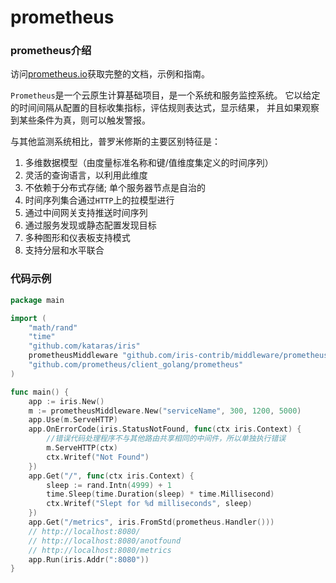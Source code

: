 # prometheus

### prometheus介绍

访问[prometheus.io](prometheus.io)获取完整的文档，示例和指南。

`Prometheus`是一个云原生计算基础项目，是一个系统和服务监控系统。 它以给定的时间间隔从配置的目标收集指标，评估规则表达式，显示结果，
并且如果观察到某些条件为真，则可以触发警报。

与其他监测系统相比，普罗米修斯的主要区别特征是：
1. 多维数据模型（由度量标准名称和键/值维度集定义的时间序列）
2. 灵活的查询语言，以利用此维度
3. 不依赖于分布式存储; 单个服务器节点是自治的
4. 时间序列集合通过`HTTP`上的拉模型进行
5. 通过中间网关支持推送时间序列
6. 通过服务发现或静态配置发现目标
7. 多种图形和仪表板支持模式
8. 支持分层和水平联合

### 代码示例

```go
package main

import (
	"math/rand"
	"time"
	"github.com/kataras/iris"
	prometheusMiddleware "github.com/iris-contrib/middleware/prometheus"
	"github.com/prometheus/client_golang/prometheus"
)

func main() {
	app := iris.New()
	m := prometheusMiddleware.New("serviceName", 300, 1200, 5000)
	app.Use(m.ServeHTTP)
	app.OnErrorCode(iris.StatusNotFound, func(ctx iris.Context) {
		//错误代码处理程序不与其他路由共享相同的中间件，所以单独执行错误
		m.ServeHTTP(ctx)
		ctx.Writef("Not Found")
	})
	app.Get("/", func(ctx iris.Context) {
		sleep := rand.Intn(4999) + 1
		time.Sleep(time.Duration(sleep) * time.Millisecond)
		ctx.Writef("Slept for %d milliseconds", sleep)
	})
	app.Get("/metrics", iris.FromStd(prometheus.Handler()))
	// http://localhost:8080/
	// http://localhost:8080/anotfound
	// http://localhost:8080/metrics
	app.Run(iris.Addr(":8080"))
}
```